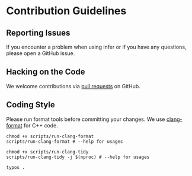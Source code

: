 # Contribution Guidelines

## Reporting Issues

If you encounter a problem when using infer or if you have any questions, please open a GitHub issue.

## Hacking on the Code

We welcome contributions via [pull requests](https://github.com/shenjunjiekoda/hunter/pulls) on GitHub.

## Coding Style

Please run format tools before committing your changes. We use [clang-format](https://clang.llvm.org/docs/ClangFormat.html) for C++ code.

```shell
chmod +x scripts/run-clang-format
scripts/run-clang-format # --help for usages
```

```shell
chmod +x scripts/run-clang-tidy
scripts/run-clang-tidy -j $(nproc) # --help for usages
```

```shell
typos .
```
